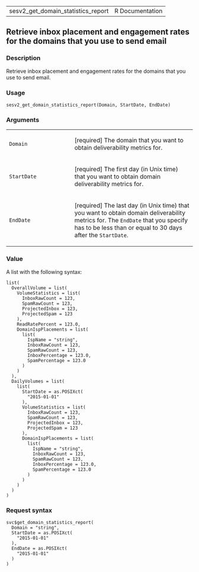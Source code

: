 <table style="width: 100%;">
<tbody>
<tr class="odd">
<td>sesv2_get_domain_statistics_report</td>
<td style="text-align: right;">R Documentation</td>
</tr>
</tbody>
</table>

## Retrieve inbox placement and engagement rates for the domains that you use to send email

### Description

Retrieve inbox placement and engagement rates for the domains that you
use to send email.

### Usage

    sesv2_get_domain_statistics_report(Domain, StartDate, EndDate)

### Arguments

<table>
<colgroup>
<col style="width: 35%" />
<col style="width: 65%" />
</colgroup>
<tbody>
<tr class="odd">
<td><code
id="sesv2_get_domain_statistics_report_:_Domain">Domain</code></td>
<td><p>[required] The domain that you want to obtain deliverability
metrics for.</p></td>
</tr>
<tr class="even">
<td><code
id="sesv2_get_domain_statistics_report_:_StartDate">StartDate</code></td>
<td><p>[required] The first day (in Unix time) that you want to obtain
domain deliverability metrics for.</p></td>
</tr>
<tr class="odd">
<td><code
id="sesv2_get_domain_statistics_report_:_EndDate">EndDate</code></td>
<td><p>[required] The last day (in Unix time) that you want to obtain
domain deliverability metrics for. The <code>EndDate</code> that you
specify has to be less than or equal to 30 days after the
<code>StartDate</code>.</p></td>
</tr>
</tbody>
</table>

### Value

A list with the following syntax:

    list(
      OverallVolume = list(
        VolumeStatistics = list(
          InboxRawCount = 123,
          SpamRawCount = 123,
          ProjectedInbox = 123,
          ProjectedSpam = 123
        ),
        ReadRatePercent = 123.0,
        DomainIspPlacements = list(
          list(
            IspName = "string",
            InboxRawCount = 123,
            SpamRawCount = 123,
            InboxPercentage = 123.0,
            SpamPercentage = 123.0
          )
        )
      ),
      DailyVolumes = list(
        list(
          StartDate = as.POSIXct(
            "2015-01-01"
          ),
          VolumeStatistics = list(
            InboxRawCount = 123,
            SpamRawCount = 123,
            ProjectedInbox = 123,
            ProjectedSpam = 123
          ),
          DomainIspPlacements = list(
            list(
              IspName = "string",
              InboxRawCount = 123,
              SpamRawCount = 123,
              InboxPercentage = 123.0,
              SpamPercentage = 123.0
            )
          )
        )
      )
    )

### Request syntax

    svc$get_domain_statistics_report(
      Domain = "string",
      StartDate = as.POSIXct(
        "2015-01-01"
      ),
      EndDate = as.POSIXct(
        "2015-01-01"
      )
    )
